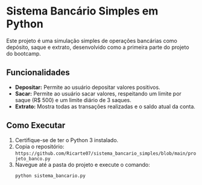 # Sistema Bancário Simples em Python

Este projeto é uma simulação simples de operações bancárias como depósito, saque e extrato, desenvolvido como a primeira parte do projeto do bootcamp.

## Funcionalidades

* **Depositar:** Permite ao usuário depositar valores positivos.
* **Sacar:** Permite ao usuário sacar valores, respeitando um limite por saque (R$ 500) e um limite diário de 3 saques.
* **Extrato:** Mostra todas as transações realizadas e o saldo atual da conta.

## Como Executar

1.  Certifique-se de ter o Python 3 instalado.
2.  Copia o repositório: `https://github.com/Ricarte07/sistema_bancario_simples/blob/main/projeto_banco.py`
3.  Navegue até a pasta do projeto e execute o comando:
    ```sh
    python sistema_bancario.py
    ```
